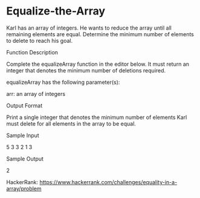 # Equalize-the-Array
Karl has an array of integers. He wants to reduce the array until all remaining elements are equal. Determine the minimum number of elements to delete to reach his goal.

Function Description

Complete the equalizeArray function in the editor below. It must return an integer that denotes the minimum number of deletions required.

equalizeArray has the following parameter(s):

arr: an array of integers

Output Format

Print a single integer that denotes the minimum number of elements Karl must delete for all elements in the array to be equal.

Sample Input

5
3 3 2 1 3

Sample Output

2   

HackerRank: https://www.hackerrank.com/challenges/equality-in-a-array/problem
